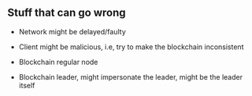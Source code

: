 ## Stuff that can go wrong

- Network might be delayed/faulty

- Client might be malicious, i.e, try to make the blockchain inconsistent

- Blockchain regular node

- Blockchain leader, might impersonate the leader, might be the leader itself
